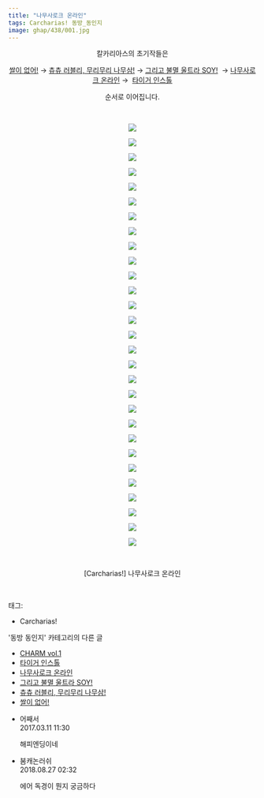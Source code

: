```yaml
---
title: "나무사로크 온라인"
tags: Carcharias! 동방_동인지
image: ghap/438/001.jpg
---
```

<div class="article">
<p style="text-align: center; clear: none; float: none;">칼카리아스의 초기작들은</p>
<p style="text-align: center; clear: none; float: none;"><a href="http://ghaptouhou.tistory.com/435" target="_blank">쌀이 없어!</a> → <a href="http://ghaptouhou.tistory.com/436" target="_blank">츄츄 러블리, 무리무리 나무삼!</a> → <a href="http://ghaptouhou.tistory.com/437" target="_blank">그리고 불멸 울트라 SOY!</a>  → <a href="http://ghaptouhou.tistory.com/438" target="_blank">나무사로크 온라인</a> →  <a href="http://ghaptouhou.tistory.com/439" target="_blank">타이거 인스톨</a></p>
<p style="text-align: center; clear: none; float: none;">순서로 이어집니다.</p>
<p style="text-align: center; clear: none; float: none;"><br/></p>
<p style="text-align: center; clear: none; float: none;"><img src="{{ site.nasurl }}/ghap/438/001.jpg"/></p>
<p style="text-align: center; clear: none; float: none;"><img src="{{ site.nasurl }}/ghap/438/002.jpg"/></p>
<p style="text-align: center; clear: none; float: none;"><img src="{{ site.nasurl }}/ghap/438/003.jpg"/></p>
<p style="text-align: center; clear: none; float: none;"><img src="{{ site.nasurl }}/ghap/438/004.jpg"/></p>
<p style="text-align: center; clear: none; float: none;"><img src="{{ site.nasurl }}/ghap/438/005.jpg"/></p>
<p style="text-align: center; clear: none; float: none;"><img src="{{ site.nasurl }}/ghap/438/006.jpg"/></p>
<p style="text-align: center; clear: none; float: none;"><img src="{{ site.nasurl }}/ghap/438/007.jpg"/></p>
<p style="text-align: center; clear: none; float: none;"><img src="{{ site.nasurl }}/ghap/438/008.jpg"/></p>
<p style="text-align: center; clear: none; float: none;"><img src="{{ site.nasurl }}/ghap/438/009.jpg"/></p>
<p style="text-align: center; clear: none; float: none;"><img src="{{ site.nasurl }}/ghap/438/010.jpg"/></p>
<p style="text-align: center; clear: none; float: none;"><img src="{{ site.nasurl }}/ghap/438/011.jpg"/></p>
<p style="text-align: center; clear: none; float: none;"><img src="{{ site.nasurl }}/ghap/438/012.jpg"/></p>
<p style="text-align: center; clear: none; float: none;"><img src="{{ site.nasurl }}/ghap/438/013.jpg"/></p>
<p style="text-align: center; clear: none; float: none;"><img src="{{ site.nasurl }}/ghap/438/014.jpg"/></p>
<p style="text-align: center; clear: none; float: none;"><img src="{{ site.nasurl }}/ghap/438/015.jpg"/></p>
<p style="text-align: center; clear: none; float: none;"><img src="{{ site.nasurl }}/ghap/438/016.jpg"/></p>
<p style="text-align: center; clear: none; float: none;"><img src="{{ site.nasurl }}/ghap/438/017.jpg"/></p>
<p style="text-align: center; clear: none; float: none;"><img src="{{ site.nasurl }}/ghap/438/018.jpg"/></p>
<p style="text-align: center; clear: none; float: none;"><img src="{{ site.nasurl }}/ghap/438/019.jpg"/></p>
<p style="text-align: center; clear: none; float: none;"><img src="{{ site.nasurl }}/ghap/438/020.jpg"/></p>
<p style="text-align: center; clear: none; float: none;"><img src="{{ site.nasurl }}/ghap/438/021.jpg"/></p>
<p style="text-align: center; clear: none; float: none;"><img src="{{ site.nasurl }}/ghap/438/022.jpg"/></p>
<p style="text-align: center; clear: none; float: none;"><img src="{{ site.nasurl }}/ghap/438/023.jpg"/></p>
<p style="text-align: center; clear: none; float: none;"><img src="{{ site.nasurl }}/ghap/438/024.jpg"/></p>
<p style="text-align: center; clear: none; float: none;"><img src="{{ site.nasurl }}/ghap/438/025.jpg"/></p>
<p style="text-align: center; clear: none; float: none;"><img src="{{ site.nasurl }}/ghap/438/026.jpg"/></p>
<p style="text-align: center; clear: none; float: none;"><img src="{{ site.nasurl }}/ghap/438/027.jpg"/></p>
<p style="text-align: center; clear: none; float: none;"><img src="{{ site.nasurl }}/ghap/438/028.jpg"/></p>
<p style="text-align: center; clear: none; float: none;"><img src="{{ site.nasurl }}/ghap/438/029.jpg"/></p>
<p style="text-align: center; clear: none; float: none;"><br/></p>
<p style="text-align: center; clear: none; float: none;">[Carcharias!] 나무사로크 온라인</p>
<p><br/></p>
</div><div class="tagTrail">
<p>태그: </p>
<ul>
<li>Carcharias!</li>
</ul>
</div><div class="another">
<p>'동방 동인지' 카테고리의 다른 글</p>
<ul>
<li><a href="/2016-06-21-ghap_440">CHARM vol.1</a></li>
<li><a href="/2016-06-21-ghap_439">타이거 인스톨</a></li>
<li><a href="/2016-06-21-ghap_438">나무사로크 온라인</a></li>
<li><a href="/2016-06-21-ghap_437">그리고 불멸 울트라 SOY!</a></li>
<li><a href="/2016-06-21-ghap_436">츄츄 러블리, 무리무리 나무삼!</a></li>
<li><a href="/2016-06-21-ghap_435">쌀이 없어!</a></li>
</ul>
</div><div class="cb_module cb_fluid">
<div class="cb_wrt cb_profile">
<div class="comment">
<ul>
<li class="cb_thumb_off" id="comment14936560">
<div class="cb_comment_area">
<div class="cb_info_area">
<div class="cb_section">
<span class="cb_nick_name">어째서</span>
</div>
<div class="cb_section">
<span class="cb_date">2017.03.11 11:30 </span>
</div>
</div>
<div class="cb_dsc_comment">
<p class="cb_dsc">
											해피엔딩이네
										</p>
</div>
</div></li>
<li class="cb_thumb_off" id="comment15318277">
<div class="cb_comment_area">
<div class="cb_info_area">
<div class="cb_section">
<span class="cb_nick_name">붐캐논러쉬</span>
</div>
<div class="cb_section">
<span class="cb_date">2018.08.27 02:32 </span>
</div>
</div>
<div class="cb_dsc_comment">
<p class="cb_dsc">
											에어 독경이 뭔지 궁금하다<br/>
</p>
</div>
</div></li>
</ul>
</div>
</div><!-- commentList close -->
</div>